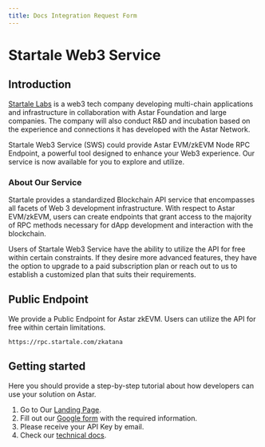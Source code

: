```yaml
---
title: Docs Integration Request Form
---
```


# Startale Web3 Service



## Introduction

[Startale Labs](https://sws.startale.com) is a web3 tech company developing multi-chain applications and infrastructure in collaboration with Astar Foundation and large companies. The company will also conduct R&D and incubation based on the experience and connections it has developed with the Astar Network.

Startale Web3 Service (SWS) could provide Astar EVM/zkEVM Node RPC Endpoint, a powerful tool designed to enhance your Web3 experience. Our service is now available for you to explore and utilize.


### About Our Service

Startale provides a standardized Blockchain API service that encompasses all facets of Web 3 development infrastructure. With respect to Astar EVM/zkEVM, users can create endpoints that grant access to the majority of RPC methods necessary for dApp development and interaction with the blockchain.

Users of Startale Web3 Service have the ability to utilize the API for free within certain constraints. If they desire more advanced features, they have the option to upgrade to a paid subscription plan or reach out to us to establish a customized plan that suits their requirements.

## Public Endpoint

We provide a Public Endpoint for Astar zkEVM. Users can utilize the API for free within certain limitations.

`https://rpc.startale.com/zkatana`

## Getting started

Here you should provide a step-by-step tutorial about how developers can use your solution on Astar.

1. Go to Our [Landing Page](https://sws.startale.com).
2. Fill out our [Google form](https://forms.gle/7bfjxj1qpEW8gFxk7) with the required information.
3. Please receive your API Key by email.
4. Check our [technical docs](https://docs.startale.com/docs).


